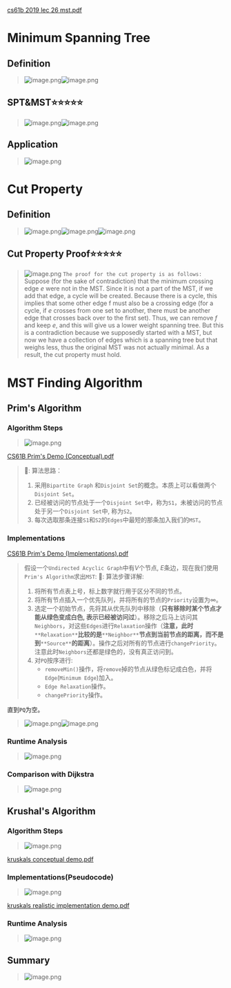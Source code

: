 [cs61b 2019 lec 26 mst.pdf](https://www.yuque.com/attachments/yuque/0/2023/pdf/12393765/1677076443280-5e8101b4-9d8a-400e-9d15-f97233bf29b3.pdf)
# Minimum Spanning Tree
## Definition
> ![image.png](Minimum_Spanning_Trees.assets/20230415_1816512429.png)![image.png](Minimum_Spanning_Trees.assets/20230415_1816515448.png)




## SPT&MST⭐⭐⭐⭐⭐
> ![image.png](Minimum_Spanning_Trees.assets/20230415_1816521397.png)![image.png](Minimum_Spanning_Trees.assets/20230415_1816521806.png)


## Application
> ![image.png](Minimum_Spanning_Trees.assets/20230415_1816524130.png)


# Cut Property
## Definition
> ![image.png](Minimum_Spanning_Trees.assets/20230415_1816522516.png)![image.png](Minimum_Spanning_Trees.assets/20230415_1816534699.png)![image.png](Minimum_Spanning_Trees.assets/20230415_1816539038.png)



## Cut Property Proof⭐⭐⭐⭐⭐
> ![image.png](Minimum_Spanning_Trees.assets/20230415_1816538438.png)
> `The proof for the cut property is as follows:`
> Suppose (for the sake of contradiction) that the minimum crossing edge _e_ were not in the MST. Since it is not a part of the MST, if we add that edge, a cycle will be created. Because there is a cycle, this implies that some other edge f must also be a crossing edge (for a cycle, if _e_ crosses from one set to another, there must be another edge that crosses back over to the first set). Thus, we can remove _f_ and keep _e_, and this will give us a lower weight spanning tree. But this is a contradiction because we supposedly started with a MST, but now we have a collection of edges which is a spanning tree but that weighs less, thus the original MST was not actually minimal. As a result, the cut property must hold.



# MST Finding Algorithm
## Prim's Algorithm
### Algorithm Steps
> ![image.png](Minimum_Spanning_Trees.assets/20230415_1816536602.png)

[CS61B Prim's Demo (Conceptual).pdf](https://www.yuque.com/attachments/yuque/0/2023/pdf/12393765/1679724213498-4accff4d-4639-4ee4-90eb-e196331289e0.pdf)
> 🔔: 算法思路：
> 1. 采用`Bipartite Graph` 和`Disjoint Set`的概念。本质上可以看做两个`Disjoint Set`。
> 2. 已经被访问的节点处于一个`Disjoint Set`中，称为`S1`，未被访问的节点处于另一个`Disjoint Set`中, 称为`S2`。
> 3. 每次选取那条连接`S1`和`S2`的`Edges`中最短的那条加入我们的`MST`。



### Implementations
[CS61B Prim's Demo (Implementations).pdf](https://www.yuque.com/attachments/yuque/0/2023/pdf/12393765/1679744664844-01d014ee-71b4-40bc-a65b-fb6bac0c3d7d.pdf)
> 假设一个`Undirected Acyclic Graph`中有$V$个节点, $E$条边，现在我们使用`Prim's Algorithm`求出`MST`:
> 🔔: 算法步骤详解:
> 1. 将所有节点表上号，标上数字就行用于区分不同的节点。
> 2. 将所有节点插入一个优先队列，并将所有的节点的`Priority`设置为$\infty$。
> 3. 选定一个初始节点，先将其从优先队列中移除（**只有移除时某个节点才能从绿色变成白色, 表示已经被访问过**）。移除之后马上访问其`Neighbors`，对这些`Edges`进行`Relaxation`操作（**注意，此时**`**Relaxation**`**比较的是**`**Neighbor**`**节点到当前节点的距离，而不是到**`**Source**`**的距离**）。操作之后对所有的节点进行`changePriority`。注意此时`Neighbors`还都是绿色的，没有真正访问到。
> 4. 对`PQ`按序进行:
>    - `removeMin()`操作，将`remove`掉的节点从绿色标记成白色，并将`Edge`(`Minimum Edge`)加入。
>    - `Edge Relaxation`操作。
>    - `changePriority`操作。
> 
直到`PQ`为空。
> ![image.png](Minimum_Spanning_Trees.assets/20230415_1816535376.png)![image.png](Minimum_Spanning_Trees.assets/20230415_1816541125.png)


### Runtime Analysis
> ![image.png](Minimum_Spanning_Trees.assets/20230415_1816546093.png)



### Comparison with Dijkstra
> ![image.png](Minimum_Spanning_Trees.assets/20230415_1816545189.png)



## Krushal's Algorithm
### Algorithm Steps
> ![image.png](Minimum_Spanning_Trees.assets/20230415_1816546673.png)

[kruskals conceptual demo.pdf](https://www.yuque.com/attachments/yuque/0/2023/pdf/12393765/1679747609212-75c53dac-09b6-4690-a4e9-fdf8e8885890.pdf)

### Implementations(Pseudocode)
> ![image.png](Minimum_Spanning_Trees.assets/20230415_1816559212.png)

[kruskals realistic implementation demo.pdf](https://www.yuque.com/attachments/yuque/0/2023/pdf/12393765/1679747609213-258bdc1d-d496-48dc-90f2-d128b33a22f0.pdf)

### Runtime Analysis
> ![image.png](Minimum_Spanning_Trees.assets/20230415_1816555186.png)



## Summary
> ![image.png](Minimum_Spanning_Trees.assets/20230415_1816552315.png)

